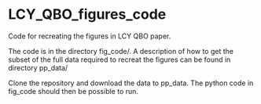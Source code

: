 # LCY_QBO_figures_code
Code for recreating the figures in LCY QBO paper.

The code is in the directory fig_code/. A description of how to get the subset of the full data required to recreat the figures can be found in directory pp_data/

Clone the repository and download the data to pp_data. The python code in fig_code should then be possible to run.
